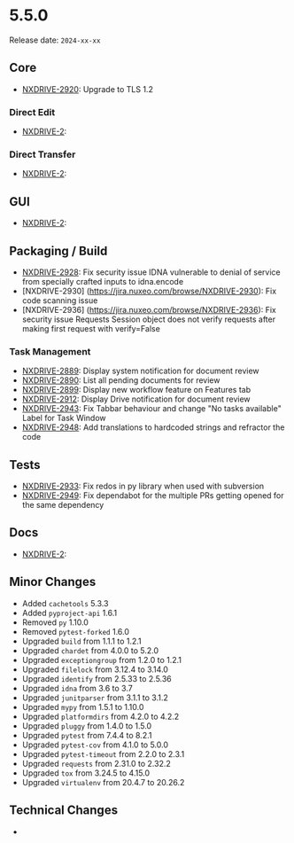 # 5.5.0

Release date: `2024-xx-xx`

## Core

- [NXDRIVE-2920](https://jira.nuxeo.com/browse/NXDRIVE-2920): Upgrade to TLS 1.2

### Direct Edit

- [NXDRIVE-2](https://jira.nuxeo.com/browse/NXDRIVE-2):

### Direct Transfer

- [NXDRIVE-2](https://jira.nuxeo.com/browse/NXDRIVE-2):

## GUI

- [NXDRIVE-2](https://jira.nuxeo.com/browse/NXDRIVE-2):

## Packaging / Build

- [NXDRIVE-2928](https://jira.nuxeo.com/browse/NXDRIVE-2928): Fix security issue IDNA vulnerable to denial of service from specially crafted inputs to idna.encode
- [NXDRIVE-2930] (https://jira.nuxeo.com/browse/NXDRIVE-2930): Fix code scanning issue
- [NXDRIVE-2936] (https://jira.nuxeo.com/browse/NXDRIVE-2936): Fix security issue Requests Session object does not verify requests after making first request with verify=False

### Task Management

- [NXDRIVE-2889](https://jira.nuxeo.com/browse/NXDRIVE-2889): Display system notification for document review
- [NXDRIVE-2890](https://jira.nuxeo.com/browse/NXDRIVE-2890): List all pending documents for review
- [NXDRIVE-2899](https://jira.nuxeo.com/browse/NXDRIVE-2899): Display new workflow feature on Features tab
- [NXDRIVE-2912](https://jira.nuxeo.com/browse/NXDRIVE-2912): Display Drive notification for document review
- [NXDRIVE-2943](https://jira.nuxeo.com/browse/NXDRIVE-2943): Fix Tabbar behaviour and change "No tasks available" Label for Task Window
- [NXDRIVE-2948](https://jira.nuxeo.com/browse/NXDRIVE-2948): Add translations to hardcoded strings and refractor the code

## Tests

- [NXDRIVE-2933](https://jira.nuxeo.com/browse/NXDRIVE-2933): Fix redos in py library when used with subversion
- [NXDRIVE-2949](https://jira.nuxeo.com/browse/NXDRIVE-2949): Fix dependabot for the multiple PRs getting opened for the same dependency


## Docs

- [NXDRIVE-2](https://jira.nuxeo.com/browse/NXDRIVE-2):

## Minor Changes

- Added `cachetools` 5.3.3
- Added `pyproject-api` 1.6.1
- Removed `py` 1.10.0
- Removed `pytest-forked` 1.6.0
- Upgraded `build` from 1.1.1 to 1.2.1
- Upgraded `chardet` from 4.0.0 to 5.2.0
- Upgraded `exceptiongroup` from 1.2.0 to 1.2.1
- Upgraded `filelock` from 3.12.4 to 3.14.0
- Upgraded `identify` from 2.5.33 to 2.5.36
- Upgraded `idna` from 3.6 to 3.7
- Upgraded `junitparser` from 3.1.1 to 3.1.2
- Upgraded `mypy` from 1.5.1 to 1.10.0
- Upgraded `platformdirs` from 4.2.0 to 4.2.2
- Upgraded `pluggy` from 1.4.0 to 1.5.0
- Upgraded `pytest` from 7.4.4 to 8.2.1
- Upgraded `pytest-cov` from 4.1.0 to 5.0.0
- Upgraded `pytest-timeout` from 2.2.0 to 2.3.1
- Upgraded `requests` from 2.31.0 to 2.32.2
- Upgraded `tox` from 3.24.5 to 4.15.0
- Upgraded `virtualenv` from 20.4.7 to 20.26.2

## Technical Changes

-
